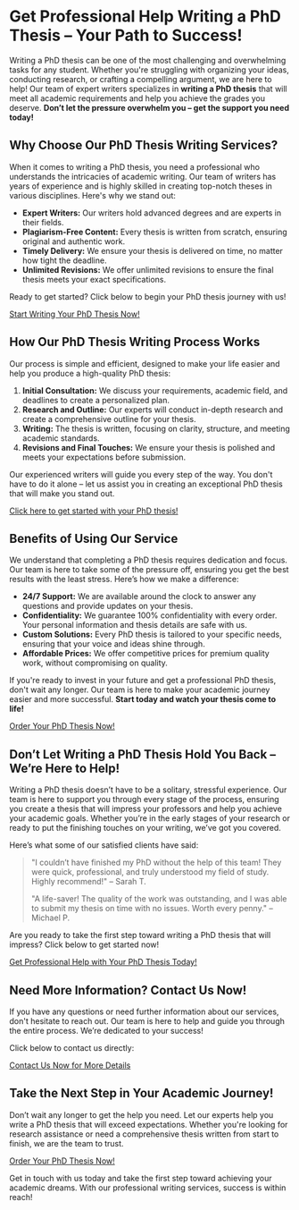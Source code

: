 # Get Professional Help Writing a PhD Thesis – Your Path to Success!

Writing a PhD thesis can be one of the most challenging and overwhelming tasks for any student. Whether you're struggling with organizing your ideas, conducting research, or crafting a compelling argument, we are here to help! Our team of expert writers specializes in **writing a PhD thesis** that will meet all academic requirements and help you achieve the grades you deserve. **Don’t let the pressure overwhelm you – get the support you need today!**

## Why Choose Our PhD Thesis Writing Services?

When it comes to writing a PhD thesis, you need a professional who understands the intricacies of academic writing. Our team of writers has years of experience and is highly skilled in creating top-notch theses in various disciplines. Here's why we stand out:

- **Expert Writers:** Our writers hold advanced degrees and are experts in their fields.
- **Plagiarism-Free Content:** Every thesis is written from scratch, ensuring original and authentic work.
- **Timely Delivery:** We ensure your thesis is delivered on time, no matter how tight the deadline.
- **Unlimited Revisions:** We offer unlimited revisions to ensure the final thesis meets your exact specifications.

Ready to get started? Click below to begin your PhD thesis journey with us!

[Start Writing Your PhD Thesis Now!](https://tinyurl.com/topessay?keyword=writing+a+phd+thesis)
## How Our PhD Thesis Writing Process Works

Our process is simple and efficient, designed to make your life easier and help you produce a high-quality PhD thesis:

1. **Initial Consultation:** We discuss your requirements, academic field, and deadlines to create a personalized plan.
2. **Research and Outline:** Our experts will conduct in-depth research and create a comprehensive outline for your thesis.
3. **Writing:** The thesis is written, focusing on clarity, structure, and meeting academic standards.
4. **Revisions and Final Touches:** We ensure your thesis is polished and meets your expectations before submission.

Our experienced writers will guide you every step of the way. You don't have to do it alone – let us assist you in creating an exceptional PhD thesis that will make you stand out.

[Click here to get started with your PhD thesis!](https://tinyurl.com/topessay?keyword=writing+a+phd+thesis)
## Benefits of Using Our Service

We understand that completing a PhD thesis requires dedication and focus. Our team is here to take some of the pressure off, ensuring you get the best results with the least stress. Here’s how we make a difference:

- **24/7 Support:** We are available around the clock to answer any questions and provide updates on your thesis.
- **Confidentiality:** We guarantee 100% confidentiality with every order. Your personal information and thesis details are safe with us.
- **Custom Solutions:** Every PhD thesis is tailored to your specific needs, ensuring that your voice and ideas shine through.
- **Affordable Prices:** We offer competitive prices for premium quality work, without compromising on quality.

If you're ready to invest in your future and get a professional PhD thesis, don't wait any longer. Our team is here to make your academic journey easier and more successful. **Start today and watch your thesis come to life!**

[Order Your PhD Thesis Now!](https://tinyurl.com/topessay?keyword=writing+a+phd+thesis)
## Don’t Let Writing a PhD Thesis Hold You Back – We’re Here to Help!

Writing a PhD thesis doesn’t have to be a solitary, stressful experience. Our team is here to support you through every stage of the process, ensuring you create a thesis that will impress your professors and help you achieve your academic goals. Whether you’re in the early stages of your research or ready to put the finishing touches on your writing, we’ve got you covered.

Here’s what some of our satisfied clients have said:

> "I couldn’t have finished my PhD without the help of this team! They were quick, professional, and truly understood my field of study. Highly recommend!" – Sarah T.
> 
> "A life-saver! The quality of the work was outstanding, and I was able to submit my thesis on time with no issues. Worth every penny." – Michael P.

Are you ready to take the first step toward writing a PhD thesis that will impress? Click below to get started now!

[Get Professional Help with Your PhD Thesis Today!](https://tinyurl.com/topessay?keyword=writing+a+phd+thesis)
## Need More Information? Contact Us Now!

If you have any questions or need further information about our services, don't hesitate to reach out. Our team is here to help and guide you through the entire process. We’re dedicated to your success!

Click below to contact us directly:

[Contact Us Now for More Details](https://tinyurl.com/topessay?keyword=writing+a+phd+thesis)
## Take the Next Step in Your Academic Journey!

Don’t wait any longer to get the help you need. Let our experts help you write a PhD thesis that will exceed expectations. Whether you're looking for research assistance or need a comprehensive thesis written from start to finish, we are the team to trust.

[Order Your PhD Thesis Now!](https://tinyurl.com/topessay?keyword=writing+a+phd+thesis)

Get in touch with us today and take the first step toward achieving your academic dreams. With our professional writing services, success is within reach!
